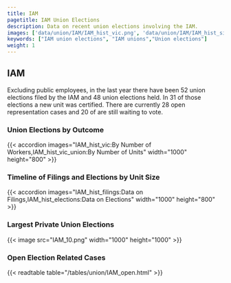 ```yaml
---
title: IAM
pagetitle: IAM Union Elections
description: Data on recent union elections involving the IAM.
images: ['data/union/IAM/IAM_hist_vic.png', 'data/union/IAM/IAM_hist_size.png', 'data/union/IAM/IAM_10.png']
keywords: ["IAM union elections", "IAM unions","Union elections"]
weight: 1
---
```

##  IAM

Excluding public employees, in the last year there have been 52 union elections filed by the IAM and 48 union elections held. In 31 of those elections a new unit was certified. There are currently 28 open representation cases and 20 of are still waiting to vote.

### Union Elections by Outcome
{{< accordion images="IAM_hist_vic:By Number of Workers,IAM_hist_vic_union:By Number of Units" width="1000" height="800" >}}

### Timeline of Filings and Elections by Unit Size
{{< accordion images="IAM_hist_filings:Data on Filings,IAM_hist_elections:Data on Elections" width="1000" height="800" >}}

### Largest Private Union Elections
{{< image src="IAM_10.png" width="1000" height="1000"  >}}

### Open Election Related Cases
{{< readtable table="/tables/union/IAM_open.html" >}}

